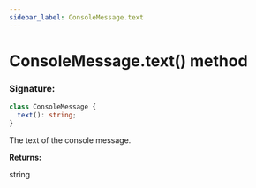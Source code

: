 ```yaml
---
sidebar_label: ConsoleMessage.text
---
```


# ConsoleMessage.text() method

### Signature:

```typescript
class ConsoleMessage {
  text(): string;
}
```

The text of the console message.

**Returns:**

string
